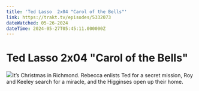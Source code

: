 ```yaml
---
title: 'Ted Lasso  2x04 "Carol of the Bells"' 
link: https://trakt.tv/episodes/5332073
dateWatched: 05-26-2024
dateTime: 2024-05-27T05:45:11.000000Z
---
```

# Ted Lasso  2x04 "Carol of the Bells"

![](https://walter.trakt.tv/images/episodes/005/332/073/screenshots/thumb/29a7446ad6.jpg)It’s Christmas in Richmond. Rebecca enlists Ted for a secret mission, Roy and Keeley search for a miracle, and the Higginses open up their home.